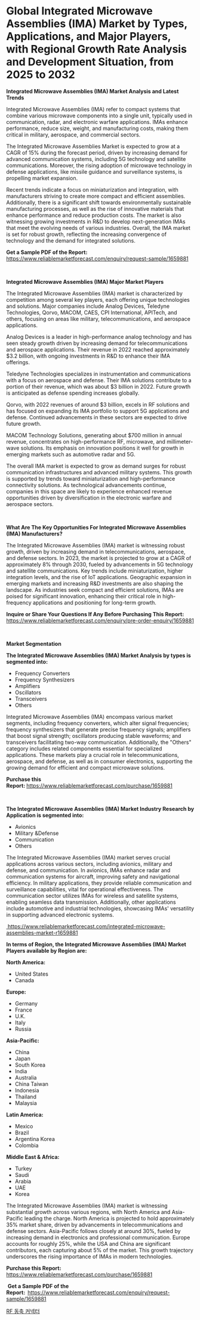 <p><h1>Global Integrated Microwave Assemblies (IMA) Market by Types, Applications, and Major Players, with Regional Growth Rate Analysis and Development Situation, from 2025 to 2032</h1></p><p><strong>Integrated Microwave Assemblies (IMA) Market Analysis and Latest Trends</strong></p>
<p><p>Integrated Microwave Assemblies (IMA) refer to compact systems that combine various microwave components into a single unit, typically used in communication, radar, and electronic warfare applications. IMAs enhance performance, reduce size, weight, and manufacturing costs, making them critical in military, aerospace, and commercial sectors.</p><p>The Integrated Microwave Assemblies Market is expected to grow at a CAGR of 15% during the forecast period, driven by increasing demand for advanced communication systems, including 5G technology and satellite communications. Moreover, the rising adoption of microwave technology in defense applications, like missile guidance and surveillance systems, is propelling market expansion. </p><p>Recent trends indicate a focus on miniaturization and integration, with manufacturers striving to create more compact and efficient assemblies. Additionally, there is a significant shift towards environmentally sustainable manufacturing processes, as well as the rise of innovative materials that enhance performance and reduce production costs. The market is also witnessing growing investments in R&D to develop next-generation IMAs that meet the evolving needs of various industries. Overall, the IMA market is set for robust growth, reflecting the increasing convergence of technology and the demand for integrated solutions.</p></p>
<p><strong>Get a Sample PDF of the Report:&nbsp;</strong> <a href="https://www.reliablemarketforecast.com/enquiry/request-sample/1659881?utm_campaign=1080&utm_medium=2&utm_source=Github&utm_content=ia&utm_term=17012025&utm_id=integrated-microwave-assemblies-ima">https://www.reliablemarketforecast.com/enquiry/request-sample/1659881</a></p>
<p>&nbsp;</p>
<p><strong>Integrated Microwave Assemblies (IMA) Major Market Players</strong></p>
<p><p>The Integrated Microwave Assemblies (IMA) market is characterized by competition among several key players, each offering unique technologies and solutions. Major companies include Analog Devices, Teledyne Technologies, Qorvo, MACOM, CAES, CPI International, APITech, and others, focusing on areas like military, telecommunications, and aerospace applications.</p><p>Analog Devices is a leader in high-performance analog technology and has seen steady growth driven by increasing demand for telecommunications and aerospace applications. Their revenue in 2022 reached approximately $3.2 billion, with ongoing investments in R&D to enhance their IMA offerings.</p><p>Teledyne Technologies specializes in instrumentation and communications with a focus on aerospace and defense. Their IMA solutions contribute to a portion of their revenue, which was about $3 billion in 2022. Future growth is anticipated as defense spending increases globally.</p><p>Qorvo, with 2022 revenues of around $3 billion, excels in RF solutions and has focused on expanding its IMA portfolio to support 5G applications and defense. Continued advancements in these sectors are expected to drive future growth.</p><p>MACOM Technology Solutions, generating about $700 million in annual revenue, concentrates on high-performance RF, microwave, and millimeter-wave solutions. Its emphasis on innovation positions it well for growth in emerging markets such as automotive radar and 5G.</p><p>The overall IMA market is expected to grow as demand surges for robust communication infrastructures and advanced military systems. This growth is supported by trends toward miniaturization and high-performance connectivity solutions. As technological advancements continue, companies in this space are likely to experience enhanced revenue opportunities driven by diversification in the electronic warfare and aerospace sectors.</p></p>
<p>&nbsp;</p>
<p><strong>What Are The Key Opportunities For Integrated Microwave Assemblies (IMA) Manufacturers?</strong></p>
<p><p>The Integrated Microwave Assemblies (IMA) market is witnessing robust growth, driven by increasing demand in telecommunications, aerospace, and defense sectors. In 2023, the market is projected to grow at a CAGR of approximately 8% through 2030, fueled by advancements in 5G technology and satellite communications. Key trends include miniaturization, higher integration levels, and the rise of IoT applications. Geographic expansion in emerging markets and increasing R&D investments are also shaping the landscape. As industries seek compact and efficient solutions, IMAs are poised for significant innovation, enhancing their critical role in high-frequency applications and positioning for long-term growth.</p></p>
<p><strong>Inquire or Share Your Questions If Any Before Purchasing This Report:</strong> <a href="https://www.reliablemarketforecast.com/enquiry/pre-order-enquiry/1659881?utm_campaign=1080&utm_medium=2&utm_source=Github&utm_content=ia&utm_term=17012025&utm_id=integrated-microwave-assemblies-ima">https://www.reliablemarketforecast.com/enquiry/pre-order-enquiry/1659881</a></p>
<p>&nbsp;</p>
<p><strong>Market Segmentation</strong></p>
<p><strong>The Integrated Microwave Assemblies (IMA) Market Analysis by types is segmented into:</strong></p>
<p><ul><li>Frequency Converters</li><li>Frequency Synthesizers</li><li>Amplifiers</li><li>Oscillators</li><li>Transceivers</li><li>Others</li></ul></p>
<p><p>Integrated Microwave Assemblies (IMA) encompass various market segments, including frequency converters, which alter signal frequencies; frequency synthesizers that generate precise frequency signals; amplifiers that boost signal strength; oscillators producing stable waveforms; and transceivers facilitating two-way communication. Additionally, the "Others" category includes related components essential for specialized applications. These markets play a crucial role in telecommunications, aerospace, and defense, as well as in consumer electronics, supporting the growing demand for efficient and compact microwave solutions.</p></p>
<p><strong>Purchase this Report:&nbsp;</strong><a href="https://www.reliablemarketforecast.com/purchase/1659881?utm_campaign=1080&utm_medium=2&utm_source=Github&utm_content=ia&utm_term=17012025&utm_id=integrated-microwave-assemblies-ima">https://www.reliablemarketforecast.com/purchase/1659881</a></p>
<p>&nbsp;</p>
<p><strong>The Integrated Microwave Assemblies (IMA) Market Industry Research by Application is segmented into:</strong></p>
<p><ul><li>Avionics</li><li>Military &Defense</li><li>Communication</li><li>Others</li></ul></p>
<p><p>The Integrated Microwave Assemblies (IMA) market serves crucial applications across various sectors, including avionics, military and defense, and communication. In avionics, IMAs enhance radar and communication systems for aircraft, improving safety and navigational efficiency. In military applications, they provide reliable communication and surveillance capabilities, vital for operational effectiveness. The communication sector utilizes IMAs for wireless and satellite systems, enabling seamless data transmission. Additionally, other applications include automotive and industrial technologies, showcasing IMAs' versatility in supporting advanced electronic systems.</p></p>
<p><a href="https://www.reliablemarketforecast.com/integrated-microwave-assemblies-market-r1659881?utm_campaign=1080&utm_medium=2&utm_source=Github&utm_content=ia&utm_term=17012025&utm_id=integrated-microwave-assemblies-ima">&nbsp;https://www.reliablemarketforecast.com/integrated-microwave-assemblies-market-r1659881</a></p>
<p><strong>In terms of Region, the Integrated Microwave Assemblies (IMA) Market Players available by Region are:</strong></p>
<p>
    <p> <strong> North America: </strong>
        <ul>
            <li>United States</li>
            <li>Canada</li>
        </ul>
        </p> 
    <p> <strong> Europe: </strong>
        <ul>
            <li>Germany</li>
            <li>France</li>
            <li>U.K.</li>
            <li>Italy</li>
            <li>Russia</li>
        </ul>
        </p> 
    <p> <strong> Asia-Pacific: </strong>
        <ul>
            <li>China</li>
            <li>Japan</li>
            <li>South Korea</li>
            <li>India</li>
            <li>Australia</li>
            <li>China Taiwan</li>
            <li>Indonesia</li>
            <li>Thailand</li>
            <li>Malaysia</li>
        </ul>
        </p> 
    <p> <strong> Latin America: </strong>
        <ul>
            <li>Mexico</li>
            <li>Brazil</li>
            <li>Argentina Korea</li>
            <li>Colombia</li>
        </ul>
        </p> 
    <p> <strong> Middle East & Africa: </strong>
        <ul>
            <li>Turkey</li>
            <li>Saudi</li>
            <li>Arabia</li>
            <li>UAE</li>
            <li>Korea</li>
        </ul>
    </p>
    </p>
<p><p>The Integrated Microwave Assemblies (IMA) market is witnessing substantial growth across various regions, with North America and Asia-Pacific leading the charge. North America is projected to hold approximately 35% market share, driven by advancements in telecommunications and defense sectors. Asia-Pacific follows closely at around 30%, fueled by increasing demand in electronics and professional communication. Europe accounts for roughly 25%, while the USA and China are significant contributors, each capturing about 5% of the market. This growth trajectory underscores the rising importance of IMAs in modern technologies.</p></p>
<p><strong>Purchase this Report: </strong><a href="https://www.reliablemarketforecast.com/purchase/1659881?utm_campaign=1080&utm_medium=2&utm_source=Github&utm_content=ia&utm_term=17012025&utm_id=integrated-microwave-assemblies-ima">https://www.reliablemarketforecast.com/purchase/1659881</a></p>
<p>&nbsp;<strong>Get a Sample PDF of the Report:&nbsp;&nbsp;</strong><a href="https://www.reliablemarketforecast.com/enquiry/request-sample/1659881?utm_campaign=1080&utm_medium=2&utm_source=Github&utm_content=ia&utm_term=17012025&utm_id=integrated-microwave-assemblies-ima">https://www.reliablemarketforecast.com/enquiry/request-sample/1659881</a></p>
<p><strong></strong></p>
<p><p><a href="https://github.com/sougarounis/Market-Research-Report-List-6/blob/main/687688831400.md?utm_campaign=1080&utm_medium=2&utm_source=Github&utm_content=ia&utm_term=17012025&utm_id=integrated-microwave-assemblies-ima">RF 동축 커넥터</a></p></p>